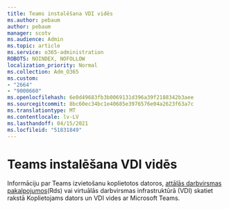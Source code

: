 ```yaml
---
title: Teams instalēšana VDI vidēs
ms.author: pebaum
author: pebaum
manager: scotv
ms.audience: Admin
ms.topic: article
ms.service: o365-administration
ROBOTS: NOINDEX, NOFOLLOW
localization_priority: Normal
ms.collection: Adm_O365
ms.custom:
- "2664"
- "9000660"
ms.openlocfilehash: 6e0d49683fb3b0069131d396a39f2188342b3aee
ms.sourcegitcommit: 8bc60ec34bc1e40685e3976576e04a2623f63a7c
ms.translationtype: MT
ms.contentlocale: lv-LV
ms.lasthandoff: 04/15/2021
ms.locfileid: "51831849"
---
```

# <a name="installing-teams-on-vdi-environments"></a>Teams instalēšana VDI vidēs

Informāciju par Teams izvietošanu koplietotos datoros, [attālās darbvirsmas pakalpojumos](https://docs.microsoft.com/deployoffice/teams-install#shared-computer-and-vdi-environments-with-microsoft-teams)(Rds) vai virtuālās darbvirsmas infrastruktūrā (VDI) skatiet rakstā Koplietojams dators un VDI vides ar Microsoft Teams.